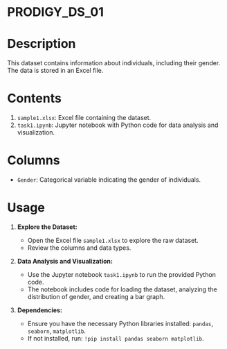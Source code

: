 # PRODIGY_DS_01
# Description
This dataset contains information about individuals, including their gender. The data is stored in an Excel file.

# Contents
1. `sample1.xlsx`: Excel file containing the dataset.
2. `task1.ipynb`: Jupyter notebook with Python code for data analysis and visualization.

# Columns
- `Gender`: Categorical variable indicating the gender of individuals.

# Usage
1. **Explore the Dataset:**
   - Open the Excel file `sample1.xlsx` to explore the raw dataset.
   - Review the columns and data types.

2. **Data Analysis and Visualization:**
   - Use the Jupyter notebook `task1.ipynb` to run the provided Python code.
   - The notebook includes code for loading the dataset, analyzing the distribution of gender, and creating a bar graph.

3. **Dependencies:**
   - Ensure you have the necessary Python libraries installed: `pandas`, `seaborn`, `matplotlib`.
   - If not installed, run: `!pip install pandas seaborn matplotlib`.

